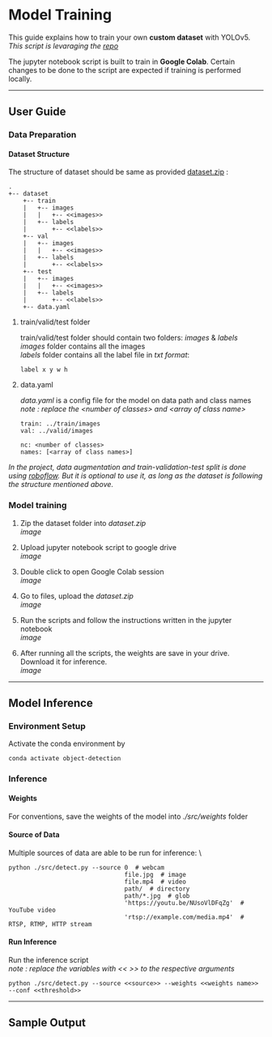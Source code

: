 # Model Training

This guide explains how to train your own **custom dataset** with YOLOv5. *This script is levaraging the [repo](https://github.com/ultralytics/yolov5)*

The jupyter notebook script is built to train in **Google Colab**. Certain changes to be done to the script are expected if training is performed locally.

---

## User Guide

### Data Preparation
#### Dataset Structure
The structure of dataset should be same as provided [dataset.zip](link-to-dataset) :
```
.
+-- dataset
    +-- train
    |   +-- images
    |   |   +-- <<images>>
    |   +-- labels
    |       +-- <<labels>>  
    +-- val
    |   +-- images
    |   |   +-- <<images>>
    |   +-- labels
    |       +-- <<labels>> 
    +-- test
    |   +-- images
    |   |   +-- <<images>>
    |   +-- labels
    |       +-- <<labels>> 
    +-- data.yaml

```
1. train/valid/test folder
    
    train/valid/test folder should contain two folders: *images* & *labels* \
    *images* folder contains all the images \
    *labels* folder contains all the label file in *txt format*:
    ```
    label x y w h
    ```

2. data.yaml 

    *data.yaml* is a config file for the model on data path and class names \
    *note : replace the \<number of classes> and \<array of class name>*


    ```
    train: ../train/images
    val: ../valid/images

    nc: <number of classes>
    names: [<array of class names>]
    ```

*In the project, data augmentation and train-validation-test split is done using [roboflow](https://roboflow.com/). But it is optional to use it, as long as the dataset is following the structure mentioned above.*

### Model training
1. Zip the dataset folder into *dataset.zip*\
    *image*

2. Upload jupyter notebook script to google drive\
    *image*

3. Double click to open Google Colab session\
    *image*

4. Go to files, upload the *dataset.zip*\
    *image*

5. Run the scripts and follow the instructions written in the jupyter notebook\
    *image*

6. After running all the scripts, the weights are save in your drive. Download it for inference.\
    *image*

---

## Model Inference

### Environment Setup

Activate the conda environment by

    conda activate object-detection

### Inference

#### Weights
For conventions, save the weights of the model into *./src/weights* folder

#### Source of Data
Multiple sources of data are able to be run for inference: \

```
python ./src/detect.py --source 0  # webcam
                                file.jpg  # image 
                                file.mp4  # video
                                path/  # directory
                                path/*.jpg  # glob
                                'https://youtu.be/NUsoVlDFqZg'  # YouTube video
                                'rtsp://example.com/media.mp4'  # RTSP, RTMP, HTTP stream
```

#### Run Inference 
Run the inference script\
*note : replace the variables with << >> to the respective arguments*

```
python ./src/detect.py --source <<source>> --weights <<weights name>> --conf <<threshold>>
```

---
## Sample Output
